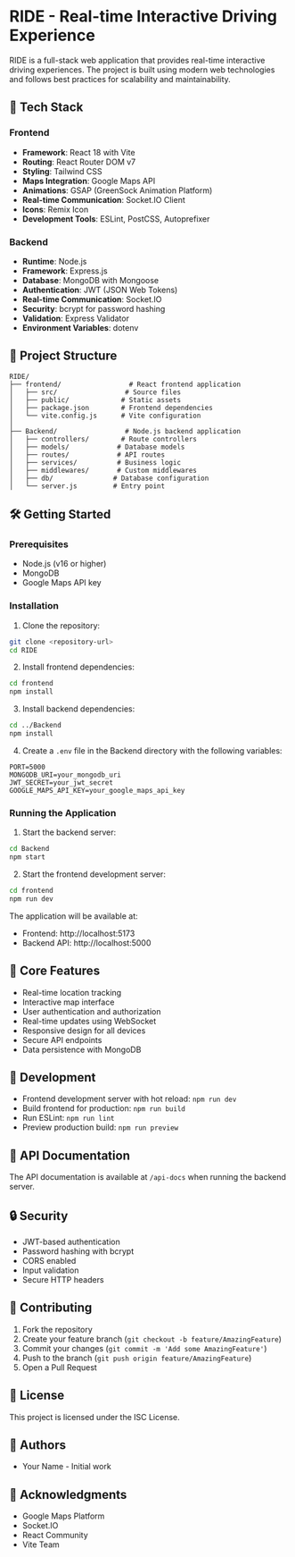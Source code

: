 # RIDE - Real-time Interactive Driving Experience

RIDE is a full-stack web application that provides real-time interactive driving experiences. The project is built using modern web technologies and follows best practices for scalability and maintainability.

## 🚀 Tech Stack

### Frontend
- **Framework**: React 18 with Vite
- **Routing**: React Router DOM v7
- **Styling**: Tailwind CSS
- **Maps Integration**: Google Maps API
- **Animations**: GSAP (GreenSock Animation Platform)
- **Real-time Communication**: Socket.IO Client
- **Icons**: Remix Icon
- **Development Tools**: ESLint, PostCSS, Autoprefixer

### Backend
- **Runtime**: Node.js
- **Framework**: Express.js
- **Database**: MongoDB with Mongoose
- **Authentication**: JWT (JSON Web Tokens)
- **Real-time Communication**: Socket.IO
- **Security**: bcrypt for password hashing
- **Validation**: Express Validator
- **Environment Variables**: dotenv

## 📁 Project Structure

```
RIDE/
├── frontend/                 # React frontend application
│   ├── src/                 # Source files
│   ├── public/             # Static assets
│   ├── package.json        # Frontend dependencies
│   └── vite.config.js      # Vite configuration
│
├── Backend/                 # Node.js backend application
│   ├── controllers/        # Route controllers
│   ├── models/            # Database models
│   ├── routes/            # API routes
│   ├── services/          # Business logic
│   ├── middlewares/       # Custom middlewares
│   ├── db/               # Database configuration
│   └── server.js         # Entry point
```

## 🛠️ Getting Started

### Prerequisites
- Node.js (v16 or higher)
- MongoDB
- Google Maps API key

### Installation

1. Clone the repository:
```bash
git clone <repository-url>
cd RIDE
```

2. Install frontend dependencies:
```bash
cd frontend
npm install
```

3. Install backend dependencies:
```bash
cd ../Backend
npm install
```

4. Create a `.env` file in the Backend directory with the following variables:
```env
PORT=5000
MONGODB_URI=your_mongodb_uri
JWT_SECRET=your_jwt_secret
GOOGLE_MAPS_API_KEY=your_google_maps_api_key
```

### Running the Application

1. Start the backend server:
```bash
cd Backend
npm start
```

2. Start the frontend development server:
```bash
cd frontend
npm run dev
```

The application will be available at:
- Frontend: http://localhost:5173
- Backend API: http://localhost:5000

## 🔑 Core Features

- Real-time location tracking
- Interactive map interface
- User authentication and authorization
- Real-time updates using WebSocket
- Responsive design for all devices
- Secure API endpoints
- Data persistence with MongoDB

## 🧪 Development

- Frontend development server with hot reload: `npm run dev`
- Build frontend for production: `npm run build`
- Run ESLint: `npm run lint`
- Preview production build: `npm run preview`

## 📝 API Documentation

The API documentation is available at `/api-docs` when running the backend server.

## 🔒 Security

- JWT-based authentication
- Password hashing with bcrypt
- CORS enabled
- Input validation
- Secure HTTP headers

## 🤝 Contributing

1. Fork the repository
2. Create your feature branch (`git checkout -b feature/AmazingFeature`)
3. Commit your changes (`git commit -m 'Add some AmazingFeature'`)
4. Push to the branch (`git push origin feature/AmazingFeature`)
5. Open a Pull Request

## 📄 License

This project is licensed under the ISC License.

## 👥 Authors

- Your Name - Initial work

## 🙏 Acknowledgments

- Google Maps Platform
- Socket.IO
- React Community
- Vite Team 